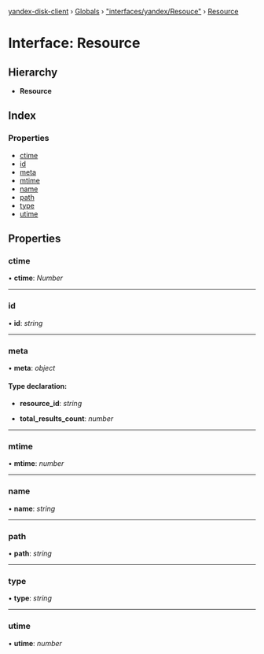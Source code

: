 [yandex-disk-client](../README.md) › [Globals](../globals.md) › ["interfaces/yandex/Resouce"](../modules/_interfaces_yandex_resouce_.md) › [Resource](_interfaces_yandex_resouce_.resource.md)

# Interface: Resource

## Hierarchy

* **Resource**

## Index

### Properties

* [ctime](_interfaces_yandex_resouce_.resource.md#ctime)
* [id](_interfaces_yandex_resouce_.resource.md#id)
* [meta](_interfaces_yandex_resouce_.resource.md#meta)
* [mtime](_interfaces_yandex_resouce_.resource.md#mtime)
* [name](_interfaces_yandex_resouce_.resource.md#name)
* [path](_interfaces_yandex_resouce_.resource.md#path)
* [type](_interfaces_yandex_resouce_.resource.md#type)
* [utime](_interfaces_yandex_resouce_.resource.md#utime)

## Properties

###  ctime

• **ctime**: *Number*

___

###  id

• **id**: *string*

___

###  meta

• **meta**: *object*

#### Type declaration:

* **resource_id**: *string*

* **total_results_count**: *number*

___

###  mtime

• **mtime**: *number*

___

###  name

• **name**: *string*

___

###  path

• **path**: *string*

___

###  type

• **type**: *string*

___

###  utime

• **utime**: *number*
